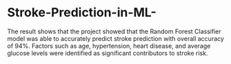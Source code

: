 # Stroke-Prediction-in-ML-
The result shows that the project showed that the Random Forest Classifier model was able to accurately predict stroke prediction with overall accuracy of 94%. Factors such as age, hypertension, heart disease, and average glucose levels were identified as significant contributors to stroke risk.
